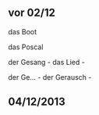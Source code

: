 ## vor 02/12
das Boot

das Poscal

der Gesang - das Lied - 

der Ge... - der Gerausch - 



## 04/12/2013

